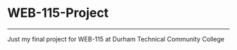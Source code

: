 # WEB-115-Project
-----------------
Just my final project for WEB-115 at Durham Technical Community College
